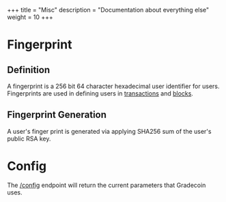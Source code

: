 +++
title = "Misc"
description = "Documentation about everything else"
weight = 10
+++

# Fingerprint
## Definition

A fingerprint is a 256 bit 64 character hexadecimal user identifier for users. Fingerprints are used in defining users in [transactions](@/transaction_docs.md) and [blocks](@/block_docs.md).

## Fingerprint Generation
A user's finger print is generated via applying SHA256 sum of the user's public RSA key.

# Config
The [/config](/config) endpoint will return the current parameters that Gradecoin uses.
